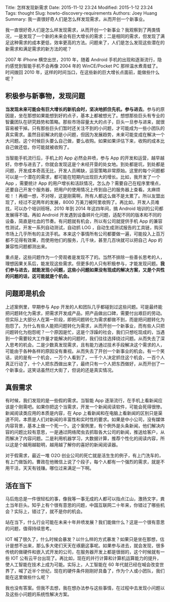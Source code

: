 Title: 怎样发现新需求
Date: 2015-11-12 23:24
Modified: 2015-1-12 23:24
Tags: thought
Slug: howto-discovery-requirements
Authors: Joey Huang
Summary: 我一直很好奇人们是怎么样发现需求，从而开创一个新事业。

我一直很好奇人们是怎么样发现需求，从而开创一个新事业？我观察到了两类情况，一是发现了一个新的未来会有巨大增长的需求；二是相同的需求，但发现了满足这种需求的成本更低，效率更高的方法。问题来了，人们是怎么发现这些潜在的新需求和满足需求的新方法的呢？

2007 年 iPhone 横空出世，2010 年，随着 Android 手机的出现和逐渐流行，隐约感觉到智能手机不会再像 2004 年的 WinCE/Pocket PC 那样温水煮青蛙了。时间拨回 2010 年，这样的时间当口，在这些新的巨大增长点面前，能做些什么呢？

## 积极参与新事物，发现问题

**当发现未来可能会有巨大增长的新机会时，坚决地抓住先机，参与进去**。参与的原因是，坐在那想如果能想到好的点子，基本上都被想光了。想想那些巨头有专业的智囊团队在研究趋势和策略。那些市场容量太大的点子，巨头一旦参与进来，就很容易被干掉。只有那些巨头们暂时还关注不到的小问题，才可能成为一些小团队的真实需求。虽然目前解决的是小问题，但因为发展趋势，未来可能变成在解决一个大问题。这个时候巨头要么自己做，要么收购。如果如果评估下来，收购的成本比自己做还低，你可能就被收购了。

当智能手机流行后，手机上的 App 必然会井喷，参与 App 的开发和运营，越早越好。你参与进去了，你就会发现这是个未经开垦的处女地。到处都是坑，到处都是问题，开发成本奇高无比，开发人员稀缺，运营策略非常原始。这里的每个问题都可以是一个潜在的需求，都可能在短期内出现巨大的增长。比如，我开发了一个 App ，需要统计 App 的用户增长和活跃情况，怎么办？需要自己在程序里埋点，还要自己开发个服务器，把用户的使用情况上传到自己的服务器上查看。太麻烦啦！！再细一想，不对呀，这是刚需啊，所有人都这么做不是太累了。所以友盟出现了，经过不足两年的发展，8000 万美刀被阿里收购了。再比如，开发人员难找，可以办个培训班呀。2010 年到 2014 年这四年间，搞 Android 培训的公司都发展得不错。再如 Android 开发遇到设备碎片化问题，适配不同的版本和不同的设备，简直是吐血的节奏。有问题就有机会，所以有公司就提供手机 App 的兼容性测试，开发一系列自动测试，自动抓 LOG ，自动生成测试报告的工具链，购买市场上几乎所有的主流手机。本来这个事情所有公司都要做一遍，可能投入上百万都不见得有效果，而使用他们的服务，几千块，甚至几百块就可以把自己 App 的兼容性问题都测出来。

重点是，这些问题作为一个旁观者是发现不了的。当然不排除一些善长思考的人，理想因果关系后，能发现这些需求。但更多的人只有积极参与，才能发现问题。**我们参与进去，就能发现小问题，这些小问题如果没有现成的解决方案，又是个共性的问题的话，这可能就是个机会。**

## 问题即是机会

上述案例里，早期参与 App 开发的人和团队几乎都碰到过这些问题。可是最终能把问题转化为需求，把需求开发成产品，把产品做出口碑，需要付出艰巨的劳动。但实际上大部分人在第一阶段，即把问题转化为需求都做不到，而是把问题转化为抱怨了。为什么有些人能把问题转化为需求，从而开创一个新事业，而有些人只把问题转化为抱怨呢？一个原因是忙，这是个浮躁的社会，我们只想吃现成的，当遇到一个需要较大工作量才能解决的问题时，我们往往选择绕过问题。从而失去了深入思考的机会。二是少数真发现需求，且有能力通过技术手段解决这个需求的人，可能由于各种各样的原因没有重视。从而失去了开创一个新事业的机会。有一个笑话，说的是有一个机会，一万个人看到了，一千个人决定抓住这个机会，一百个人真正行动了，十个人把东西做出来了，最终只有一个人把东西做好，从而开创了一个新事业。这笑话虽然烂大街了，但说的还是真实情况。

## 真假需求

有时候，我们发现的是一些假的需求。当智能 App 逐渐流行，在手机上看新闻应该是个刚需吧。如果你把这个当需求，开发一个新闻阅读软件，可能会死得很惨。新闻阅读类应用的本质是内容，在 App 上看新闻和在电脑上看新闻的区别只是渠道不同，本质是人们对新闻的丰富性和实时性的要求。如果是中小公司，没有媒体内容背景，基本上做一个死一个。这个案例里，有个例外是头条新闻，他们解决内容的问题比较有意思，一是通过网络爬虫去抓取各大公司的新闻，推送给客户，从而解决了内容问题。二是利用机器学习，大数据计算，推荐个性化的阅读内容，所以这是个越用越聪明，越用越了解你的喜好的新闻阅读器。

对于假需求，最近一堆 O2O 创业公司的死亡就是活生生的例子，有上门洗车的，有上门做饭的。曹政在他微信上说了个段子，每个人都有一个强烈的需求，就是不用干活，天天有钱赚。哪位过来满足一下啊。

## 活在当下

马后炮总是一件很轻松的事，像我等一事无成的人都可以指点江山，激扬文字，粪土当年巨头。知乎上有个很有意思的问题，中国互联网二十年来，你错过了哪些机会？实际上，错过了，就不是你的机会。

站在当下，什么行业可能在未来十年井喷发展？我们能做什么？这是一个很有意思的问题，值得持续思考。

IOT 喊了很久了，什么时候会暴发？以什么样的方式暴发？如果只是坐在那想，估计是想不出来，那么多大佬们天天在琢磨这事呢。如果参与进去，就会发现，很多传统的做硬件和嵌入式开发的公司，在服务器开发上都是很弱的，这个时候就有一些 IOT 公有云平台出现了。再比如，现在的并行计算和计算机运算能力的提升，使人工智能在技术上成为可能。实际上，人工智能在 60 年代就已经在喊会改变世界了，喊了近半个世纪，现在的硬件条件刚刚好具备了，作为个人或小团队，我们能在这里做些什么呢？

我也没有答案。但我不去想，我在想办法参与这些事情，在过程中去发现小问题以及这些小问题的系统性解决方案。



